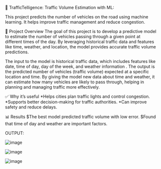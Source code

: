 🚦 TrafficTelligence: Traffic Volume Estimation with ML:

This project predicts the number of vehicles on the road using machine learning. It helps improve traffic management and reduce congestion.

📌 Project Overview
The goal of this project is to develop a predictive model to estimate the number of vehicles passing through a given point at different times of the day.
By leveraging historical traffic data and features like time, weather, and location, the model provides accurate traffic volume predictions.

The input to the model is historical traffic data, which includes features like date, time of day, day of the week, and weather information .
The output is the predicted number of vehicles (traffic volume) expected at a specific location and time. By giving the model new data about time and weather,
it can estimate how many vehicles are likely to pass through, helping in planning and managing traffic more effectively.

✅ Why it’s useful
*Helps cities plan traffic lights and control congestion.
*Supports better decision-making for traffic authorities.
*Can improve safety and reduce delays.

📊 Results
$The best model predicted traffic volume with low error.
$Found that time of day and weather are important factors.


OUTPUT:


![image](https://github.com/user-attachments/assets/8fa2e108-48a9-44c4-ba7a-f45928c63c7b)


![image](https://github.com/user-attachments/assets/014ae521-763e-4207-9e70-e5be139f0d31)


![image](https://github.com/user-attachments/assets/ec3b6581-06e3-46e6-8b4d-18396c5ba930)



